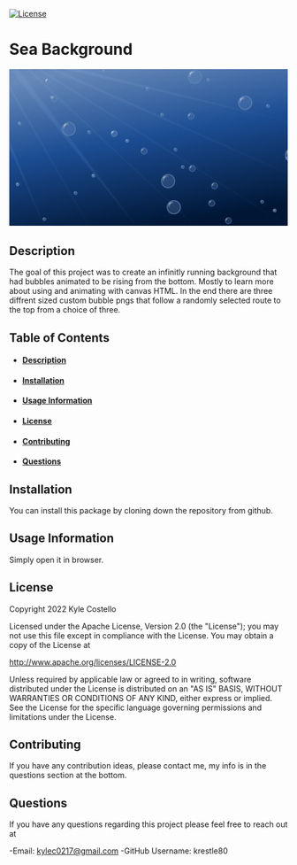 [![License](https://img.shields.io/badge/License-Apache%202.0-blue.svg)](https://opensource.org/licenses/Apache-2.0) 
# Sea Background
![Sea Background](seaBackground.png)
## Description
The goal of this project was to create an infinitly running background that had bubbles animated to be rising from the bottom. Mostly to learn more about using and animating with canvas HTML. In the end there are three diffrent sized custom bubble pngs that follow a randomly selected route to the top from a choice of three. 
## Table of Contents
- #### [Description](##-description)
- #### [Installation](##-Installation)
- #### [Usage Information](##-usage-information)
- #### [License](##-license)
- #### [Contributing](##-contributing)
- #### [Questions](##-questions)



## Installation
You can install this package by cloning down the repository from github.
## Usage Information
Simply open it in browser.
## License
Copyright  2022  Kyle Costello
 
 Licensed under the Apache License, Version 2.0 (the "License");
 you may not use this file except in compliance with the License.
 You may obtain a copy of the License at
 
 http://www.apache.org/licenses/LICENSE-2.0
 
 Unless required by applicable law or agreed to in writing, software
 distributed under the License is distributed on an "AS IS" BASIS,
 WITHOUT WARRANTIES OR CONDITIONS OF ANY KIND, either express or implied.
 See the License for the specific language governing permissions and
 limitations under the License.
## Contributing
If you have any contribution ideas, please contact me, my info is in  the questions section at the bottom.

## Questions
If you have any questions regarding this project please feel free to reach out at 

-Email: kylec0217@gmail.com 
-GitHub Username: krestle80 
